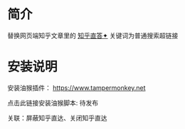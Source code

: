 # 简介

替换网页端知乎文章里的 [知乎直答✦]() 关键词为普通搜索超链接

# 安装说明

安装油猴插件： https://www.tampermonkey.net

点击此链接安装油猴脚本: 待发布

关联：屏蔽知乎直达、关闭知乎直达
